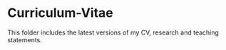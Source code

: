 # Curriculum-Vitae

This folder includes the latest versions of my CV, research and teaching statements. 